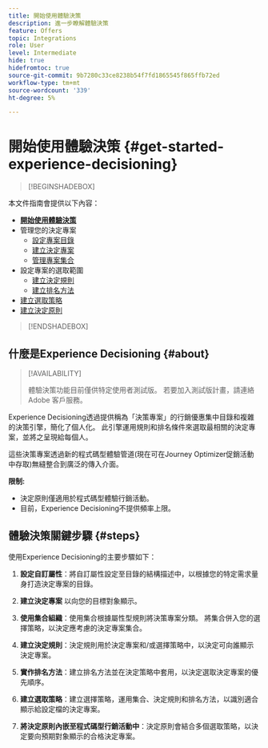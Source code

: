 ```yaml
---
title: 開始使用體驗決策
description: 進一步瞭解體驗決策
feature: Offers
topic: Integrations
role: User
level: Intermediate
hide: true
hidefromtoc: true
source-git-commit: 9b7280c33ce8238b54f7fd1865545f865ffb72ed
workflow-type: tm+mt
source-wordcount: '339'
ht-degree: 5%

---
```


# 開始使用體驗決策 {#get-started-experience-decisioning}

>[!BEGINSHADEBOX]

本文件指南會提供以下內容：

* **[開始使用體驗決策](gs-experience-decisioning.md)**
* 管理您的決定專案
   * [設定專案目錄](catalogs.md)
   * [建立決定專案](items.md)
   * [管理專案集合](collections.md)
* 設定專案的選取範圍
   * [建立決定規則](rules.md)
   * [建立排名方法](ranking.md)
* [建立選取策略](selection-strategies.md)
* [建立決定原則](create-decision.md)

>[!ENDSHADEBOX]

## 什麼是Experience Decisioning {#about}

>[!AVAILABILITY]
>
>體驗決策功能目前僅供特定使用者測試版。 若要加入測試版計畫，請連絡 Adobe 客戶服務。

Experience Decisioning透過提供稱為「決策專案」的行銷優惠集中目錄和複雜的決策引擎，簡化了個人化。 此引擎運用規則和排名條件來選取最相關的決定專案，並將之呈現給每個人。

這些決策專案透過新的程式碼型體驗管道(現在可在Journey Optimizer促銷活動中存取)無縫整合到廣泛的傳入介面。

**限制:**

* 決定原則僅適用於程式碼型體驗行銷活動。
* 目前，Experience Decisioning不提供頻率上限。

## 體驗決策關鍵步驟 {#steps}

使用Experience Decisioning的主要步驟如下：

1. **設定自訂屬性**：將自訂屬性設定至目錄的結構描述中，以根據您的特定需求量身打造決定專案的目錄。

1. **建立決定專案** 以向您的目標對象顯示。

1. **使用集合組織**：使用集合根據屬性型規則將決策專案分類。 將集合併入您的選擇策略，以決定應考慮的決定專案集合。

1. **建立決定規則**：決定規則用於決定專案和/或選擇策略中，以決定可向誰顯示決定專案。

1. **實作排名方法**：建立排名方法並在決定策略中套用，以決定選取決定專案的優先順序。

1. **建立選取策略**：建立選擇策略，運用集合、決定規則和排名方法，以識別適合顯示給設定檔的決定專案。

1. **將決定原則內嵌至程式碼型行銷活動中**：決定原則會結合多個選取策略，以決定要向預期對象顯示的合格決定專案。

<!--## Glossary-->
